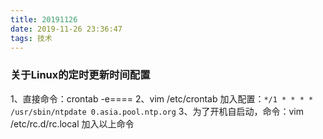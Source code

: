 ```yaml
---
title: 20191126
date: 2019-11-26 23:36:47
tags: 技术
---
```


### 关于Linux的定时更新时间配置

1、直接命令：crontab -e====
2、vim /etc/crontab
加入配置：`*/1 * * * *  /usr/sbin/ntpdate 0.asia.pool.ntp.org`
3、为了开机自启动，命令：vim /etc/rc.d/rc.local 加入以上命令
